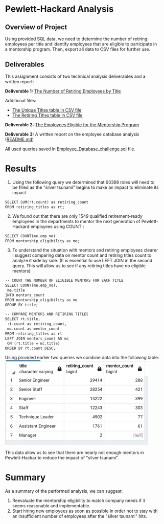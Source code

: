 # Pewlett-Hackard Analysis
## Overview of Project
Using provided SQL data, we need to determine the number of retiring employees per title and identify employees that are eligible to participate in a mentorship program. Then, export all data to CSV files for further use.

## Deliverables

This assignment consists of two technical analysis deliverables and a written report:

__Deliverable 1:__ [The Number of Retiring Employees by Title](https://github.com/xenia-e/Pewlett-Hackard-Analysis/blob/main/Data/retiring_titles.csv)

Additional files:
  - [The Unique Titles table in CSV file](https://github.com/xenia-e/Pewlett-Hackard-Analysis/blob/main/Data/unique_titles.csv)
  - [The Retiring Titles table in CSV file](https://github.com/xenia-e/Pewlett-Hackard-Analysis/blob/main/Data/retiring_titles.csv)

__Deliverable 2:__ [The Employees Eligible for the Mentorship Program](https://github.com/xenia-e/Pewlett-Hackard-Analysis/blob/main/Data/mentorship_eligibility.csv)

__Deliverable 3:__ A written report on the employee database analysis ([README.md](https://github.com/xenia-e/Pewlett-Hackard-Analysis/blob/main/README.md))

All used queries saved in [Employee_Database_challenge.sql](https://github.com/xenia-e/Pewlett-Hackard-Analysis/blob/main/Queries/Employee_Database_challenge.sql) file.

# Results


1. Using the following query we determined that 90398 roles will need to be filled as the "silver tsunami" begins to make an impact to eliminate its impact 
```
SELECT SUM(rt.count) as retiring_count
FROM retiring_titles as rt;
```

2. We found out that there are only 1549 qualified retirement-ready employees in the departments to mentor the next generation of Pewlett-Hackard employees using COUNT :
```
SELECT COUNT(me.emp_no)
FROM mentorship_eligibility as me;
```
3. To understand the situation with mentors and retiring employees clearer I suggest  comparing data on mentor count and retiring titles count to analyze it side by side.  (It is essential to use LEFT JOIN in the second query. This will allow us to see if any retiring titles have no eligible mentors)

```
-- COUNT THE NUMBER OF ELIGIBLE MENTORS FOR EACH TITLE
SELECT COUNT(me.emp_no), 
 me.title
INTO mentors_count
FROM mentorship_eligibility as me
GROUP BY title;
```
```
-- COMPARE MENTORS AND RETIRING TITLES
SELECT rt.title, 
 rt.count as retiring_count, 
 mc.count as mentor_count 
FROM retiring_titles as rt
LEFT JOIN mentors_count AS mc
 ON (rt.title = mc.title) 
ORDER BY rt.count DESC;

```
Using provided earlier two queries we combine data into the following table:
![Comparison table for nubber of retiring titles and eligible mentors by title](https://github.com/xenia-e/Pewlett-Hackard-Analysis/blob/main/Data/mentor_to_retiring_counts.png)

This data allow us to see that there are nearly not enough mentors in Pewlett-Hackar to reduce the impact of "silver tsunami".  

# Summary
As a summary of the performed analysis, we can suggest:
1. Reevaluate the mentorship eligibility to match company needs if it seems reasonable and implementable.
2. Start hiring new employees as soon as possible in order not to stay with an insufficient number of employees after the "silver tsunami" hits. 

